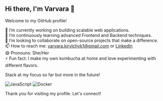 ## Hi there, I'm Varvara 👋

Welcome to my GitHub profile!

🔭 I’m currently working on building scalable web applications.  
🌱 I’m continuously learning advanced Frontend and Backend techniques.  
👯 I’m looking to collaborate on open-source projects that make a difference.  
📫 How to reach me: varvara.kirylchyk1@gmail.com or [LinkedIn](https://linkedin.com/in/varvara-kirylchyk)  
😄 Pronouns: She/Her  
⚡ Fun fact: I make my own kombucha at home and love experimenting with different flavors.

Stack at my focus so far but more in the future!

<p align="left">
  <img src="https://img.shields.io/badge/JavaScript-F7DF1E?style=flat-square&logo=javascript&logoColor=black" alt="JavaScript" />
  <img src="https://img.shields.io/badge/Docker-2496ED?style=flat-square&logo=docker&logoColor=white" alt="Docker" />
</p>


Thank you for visiting my profile. Let's connect!
